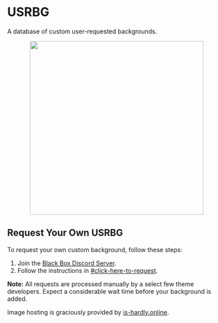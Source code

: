 # USRBG

A database of custom user-requested backgrounds.

<p align="center"><img height="400" src="https://i.imgur.com/HaFW8J6.png"></p>

## Request Your Own USRBG

To request your own custom background, follow these steps:

1. Join the [Black Box Discord Server](https://discord.gg/TeRQEPb).
2. Follow the instructions in [#click-here-to-request](https://discord.com/channels/449175561529589761/645627516794699787/).

**Note:** All requests are processed manually by a select few theme developers. Expect a considerable wait time before your background is added.

Image hosting is graciously provided by [is-hardly.online](https://is-hardly.online/).
